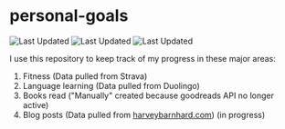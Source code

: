 # personal-goals
![Last Updated](https://img.shields.io/date/1617074943?color=FC4C02&label=Fitness%20Updated&logo=strava)
![Last Updated](https://img.shields.io/date/1617074943?color=7ac70c&label=Language%20Updated&logo=duolingo)
![Last Updated](https://img.shields.io/date/1617074943?color=e9e5cd&label=Books%20Updated&logo=goodreads)

I use this repository to keep track of my progress in these major areas:

1. Fitness (Data pulled from Strava)
2. Language learning (Data pulled from Duolingo)
3. Books read ("Manually" created because goodreads API no longer active)
4. Blog posts (Data pulled from [harveybarnhard.com](https://harveybarnhard.com)) (in progress)
